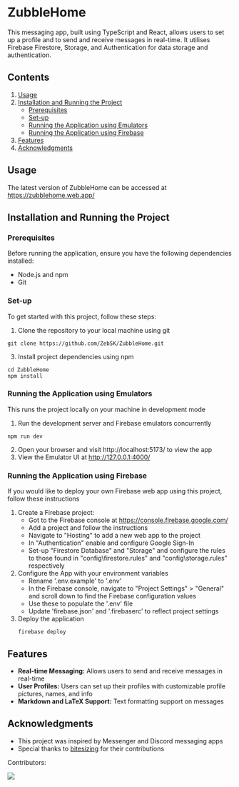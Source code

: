 # ZubbleHome
This messaging app, built using TypeScript and React, allows users to set up a profile and to send and receive messages in real-time. 
It utilises Firebase Firestore, Storage, and Authentication for data storage and authentication.

## Contents
1. [Usage](#usage)
2. [Installation and Running the Project](#installation-and-running-the-project)
   - [Prerequisites](#prerequisites)
   - [Set-up](#set-up)
   - [Running the Application using Emulators](#running-the-application-using-emulators)
   - [Running the Application using Firebase](#running-the-application-using-firebase)
3. [Features](#features)
3. [Acknowledgments](#acknowledgments)


## Usage
The latest version of ZubbleHome can be accessed at https://zubblehome.web.app/

## Installation and Running the Project
### Prerequisites
Before running the application, ensure you have the following dependencies installed:
- Node.js and npm
- Git

### Set-up
To get started with this project, follow these steps:
1. Clone the repository to your local machine using git
```
git clone https://github.com/ZebSK/ZubbleHome.git
```
3. Install project dependencies using npm
```
cd ZubbleHome
npm install
```

### Running the Application using Emulators
This runs the project locally on your machine in development mode 
1. Run the development server and Firebase emulators concurrently
```
npm run dev
```
2. Open your browser and visit http://localhost:5173/ to view the app
3. View the Emulator UI at http://127.0.0.1:4000/               

### Running the Application using Firebase
If you would like to deploy your own Firebase web app using this project, follow these instructions
1. Create a Firebase project:
    - Got to the Firebase console at https://console.firebase.google.com/
    - Add a project and follow the instructions
    - Navigate to "Hosting" to add a new web app to the project
    - In "Authentication" enable and configure Google Sign-In
    - Set-up "Firestore Database" and "Storage" and configure the rules to those found in "config\firestore.rules" and "config\storage.rules" respectively
2. Configure the App with your environment variables
    - Rename '.env.example' to '.env'
    - In the Firebase console, navigate to "Project Settings" > "General" and scroll down to find the Firebase configuration values
    - Use these to populate the '.env' file
    - Update 'firebase.json' and '.firebaserc' to reflect project settings
3. Deploy the application
    ```
    firebase deploy
    ```

## Features
- **Real-time Messaging:** Allows users to send and receive messages in real-time
- **User Profiles:** Users can set up their profiles with customizable profile pictures, names, and info
- **Markdown and LaTeX Support:** Text formatting support on messages


## Acknowledgments 
- This project was inspired by Messenger and Discord messaging apps
- Special thanks to [bitesizing](https://github.com/bitesizing) for their contributions

Contributors:

<a href="https://github.com/ZebSK/Project-Page/graphs/contributors">
  <img src="https://contrib.rocks/image?repo=ZebSK/Project-Page" />
</a>
